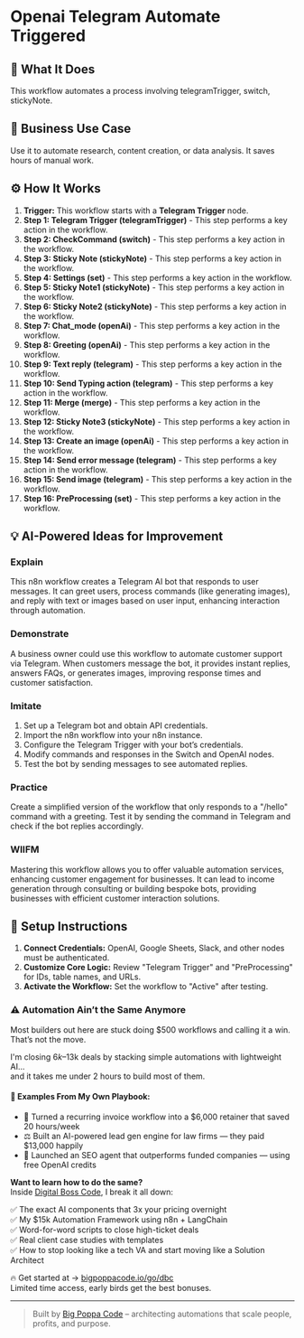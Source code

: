 # Openai Telegram Automate Triggered

## 🚀 What It Does
This workflow automates a process involving telegramTrigger, switch, stickyNote.

## 💼 Business Use Case
Use it to automate research, content creation, or data analysis. It saves hours of manual work.

## ⚙️ How It Works
1.  **Trigger:** This workflow starts with a **Telegram Trigger** node.
2. **Step 1: Telegram Trigger (telegramTrigger)** - This step performs a key action in the workflow.
3. **Step 2: CheckCommand (switch)** - This step performs a key action in the workflow.
4. **Step 3: Sticky Note (stickyNote)** - This step performs a key action in the workflow.
5. **Step 4: Settings (set)** - This step performs a key action in the workflow.
6. **Step 5: Sticky Note1 (stickyNote)** - This step performs a key action in the workflow.
7. **Step 6: Sticky Note2 (stickyNote)** - This step performs a key action in the workflow.
8. **Step 7: Chat_mode (openAi)** - This step performs a key action in the workflow.
9. **Step 8: Greeting (openAi)** - This step performs a key action in the workflow.
10. **Step 9: Text reply (telegram)** - This step performs a key action in the workflow.
11. **Step 10: Send Typing action (telegram)** - This step performs a key action in the workflow.
12. **Step 11: Merge (merge)** - This step performs a key action in the workflow.
13. **Step 12: Sticky Note3 (stickyNote)** - This step performs a key action in the workflow.
14. **Step 13: Create an image (openAi)** - This step performs a key action in the workflow.
15. **Step 14: Send error message (telegram)** - This step performs a key action in the workflow.
16. **Step 15: Send image (telegram)** - This step performs a key action in the workflow.
17. **Step 16: PreProcessing (set)** - This step performs a key action in the workflow.

## 💡 AI-Powered Ideas for Improvement
### Explain
This n8n workflow creates a Telegram AI bot that responds to user messages. It can greet users, process commands (like generating images), and reply with text or images based on user input, enhancing interaction through automation.

### Demonstrate
A business owner could use this workflow to automate customer support via Telegram. When customers message the bot, it provides instant replies, answers FAQs, or generates images, improving response times and customer satisfaction.

### Imitate
1. Set up a Telegram bot and obtain API credentials.
2. Import the n8n workflow into your n8n instance.
3. Configure the Telegram Trigger with your bot’s credentials.
4. Modify commands and responses in the Switch and OpenAI nodes.
5. Test the bot by sending messages to see automated replies.

### Practice
Create a simplified version of the workflow that only responds to a "/hello" command with a greeting. Test it by sending the command in Telegram and check if the bot replies accordingly.

### WIIFM
Mastering this workflow allows you to offer valuable automation services, enhancing customer engagement for businesses. It can lead to income generation through consulting or building bespoke bots, providing businesses with efficient customer interaction solutions.

## 🔧 Setup Instructions
1. **Connect Credentials:** OpenAI, Google Sheets, Slack, and other nodes must be authenticated.
2. **Customize Core Logic:** Review "Telegram Trigger" and "PreProcessing" for IDs, table names, and URLs.
3. **Activate the Workflow:** Set the workflow to "Active" after testing.

### ⚠️ Automation Ain’t the Same Anymore

Most builders out here are stuck doing $500 workflows and calling it a win.  
That’s not the move.  

I'm closing $6k–$13k deals by stacking simple automations with lightweight AI...  
and it takes me under 2 hours to build most of them.

#### 🧠 Examples From My Own Playbook:
- 🔁 Turned a recurring invoice workflow into a $6,000 retainer that saved 20 hours/week  
- ⚖️ Built an AI-powered lead gen engine for law firms — they paid $13,000 happily  
- 🚀 Launched an SEO agent that outperforms funded companies — using free OpenAI credits  

**Want to learn how to do the same?**  
Inside [Digital Boss Code](https://bigpoppacode.io/go/dbc), I break it all down:

✅ The exact AI components that 3x your pricing overnight  
✅ My $15k Automation Framework using n8n + LangChain  
✅ Word-for-word scripts to close high-ticket deals  
✅ Real client case studies with templates  
✅ How to stop looking like a tech VA and start moving like a Solution Architect  

🔥 Get started at → [bigpoppacode.io/go/dbc](https://bigpoppacode.io/go/dbc)  
Limited time access, early birds get the best bonuses.

---
> Built by [Big Poppa Code](https://bigpoppacode.io) – architecting automations that scale people, profits, and purpose.
